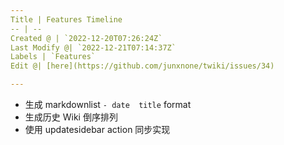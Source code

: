 ```yaml
---
Title | Features Timeline
-- | --
Created @ | `2022-12-20T07:26:24Z`
Last Modify @| `2022-12-21T07:14:37Z`
Labels | `Features`
Edit @| [here](https://github.com/junxnone/twiki/issues/34)

---
```


- 生成 markdownlist `- date  title` format
- 生成历史 Wiki 倒序排列
- 使用 updatesidebar action 同步实现
